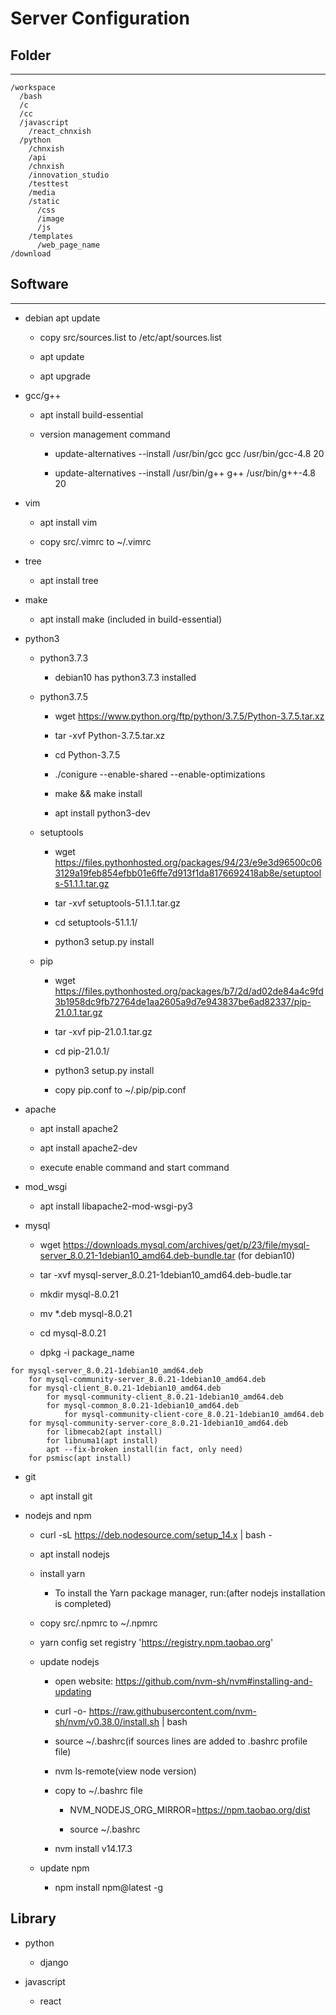 # Server Configuration

## Folder

***

```
/workspace
  /bash
  /c
  /cc
  /javascript
    /react_chnxish
  /python
    /chnxish
    /api
    /chnxish
    /innovation_studio
    /testtest
    /media
    /static
      /css
      /image
      /js
    /templates
      /web_page_name
/download
```

## Software

*** 

  + debian apt update 

    - copy src/sources.list to /etc/apt/sources.list

    - apt update 

    - apt upgrade

  + gcc/g++

    - apt install build-essential

    - version management command

      - update-alternatives --install /usr/bin/gcc gcc /usr/bin/gcc-4.8 20

      - update-alternatives --install /usr/bin/g++ g++ /usr/bin/g++-4.8 20

  + vim

    - apt install vim

    - copy src/.vimrc to ~/.vimrc

  + tree

    - apt install tree

  + make

    - apt install make (included in build-essential)

  + python3

    - python3.7.3
  
      - debian10 has python3.7.3 installed

    - python3.7.5

      - wget https://www.python.org/ftp/python/3.7.5/Python-3.7.5.tar.xz

      - tar -xvf Python-3.7.5.tar.xz

      - cd Python-3.7.5

      - ./conigure --enable-shared --enable-optimizations 

      - make && make install

      - apt install python3-dev

    - setuptools

      - wget https://files.pythonhosted.org/packages/94/23/e9e3d96500c063129a19feb854efbb01e6ffe7d913f1da8176692418ab8e/setuptools-51.1.1.tar.gz

      - tar -xvf setuptools-51.1.1.tar.gz

      - cd setuptools-51.1.1/

      - python3 setup.py install

    - pip 

      - wget https://files.pythonhosted.org/packages/b7/2d/ad02de84a4c9fd3b1958dc9fb72764de1aa2605a9d7e943837be6ad82337/pip-21.0.1.tar.gz

      - tar -xvf pip-21.0.1.tar.gz

      - cd pip-21.0.1/

      - python3 setup.py install

      - copy pip.conf to ~/.pip/pip.conf

  + apache

    - apt install apache2

    - apt install apache2-dev

    - execute enable command and start command

  + mod_wsgi

    - apt install libapache2-mod-wsgi-py3

  + mysql

    - wget https://downloads.mysql.com/archives/get/p/23/file/mysql-server_8.0.21-1debian10_amd64.deb-bundle.tar (for debian10)

    - tar -xvf mysql-server_8.0.21-1debian10_amd64.deb-budle.tar

    - mkdir mysql-8.0.21

    - mv *.deb mysql-8.0.21

    - cd mysql-8.0.21

    - dpkg -i package_name

```
for mysql-server_8.0.21-1debian10_amd64.deb
    for mysql-community-server_8.0.21-1debian10_amd64.deb
    for mysql-client_8.0.21-1debian10_amd64.deb
        for mysql-community-client_8.0.21-1debian10_amd64.deb
        for mysql-common_8.0.21-1debian10_amd64.deb
            for mysql-community-client-core_8.0.21-1debian10_amd64.deb
    for mysql-community-server-core_8.0.21-1debian10_amd64.deb
        for libmecab2(apt install)
        for libnuma1(apt install)
        apt --fix-broken install(in fact, only need)
    for psmisc(apt install)
```

  + git 

    - apt install git

  + nodejs and npm

    - curl -sL https://deb.nodesource.com/setup_14.x | bash -

    - apt install nodejs

    - install yarn
  
      - To install the Yarn package manager, run:(after nodejs installation is completed)

    - copy src/.npmrc to ~/.npmrc

    - yarn config set registry 'https://registry.npm.taobao.org'

    - update nodejs

      - open website: https://github.com/nvm-sh/nvm#installing-and-updating

      - curl -o- https://raw.githubusercontent.com/nvm-sh/nvm/v0.38.0/install.sh | bash

      - source ~/.bashrc(if sources lines are added to .bashrc profile file)

      - nvm ls-remote(view node version)

      - copy to ~/.bashrc file

        - NVM_NODEJS_ORG_MIRROR=https://npm.taobao.org/dist

        - source ~/.bashrc

      - nvm install v14.17.3

    - update npm

      - npm install npm@latest -g

## Library

  + python

    - django

  + javascript

    - react
